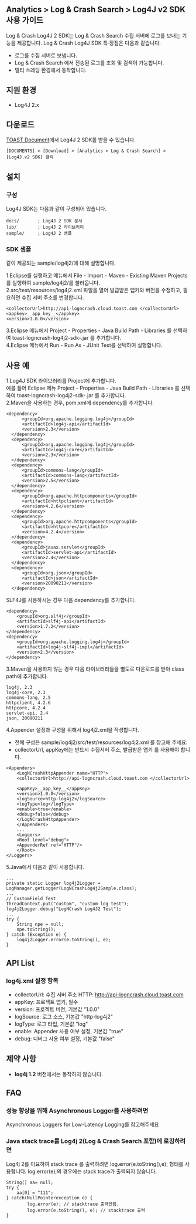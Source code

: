 ## Analytics > Log & Crash Search > Log4J v2 SDK 사용 가이드

Log & Crash Log4J 2 SDK는 Log & Crash Search 수집 서버에 로그를 보내는 기능을 제공합니다.
Log & Crash Log4J SDK 특·장점은 다음과 같습니다.

- 로그를 수집 서버로 보냅니다.
- Log & Crash Search 에서 전송된 로그를 조회 및 검색이 가능합니다.
- 멀티 쓰레딩 환경에서 동작합니다.

## 지원 환경

- Log4J 2.x

## 다운로드

[TOAST Document](http://docs.toast.com/ko/Download/)에서 Log4J 2 SDK를 받을 수 있습니다.

```
[DOCUMENTS] > [Download] > [Analytics > Log & Crash Search] > [Log4J.v2 SDK] 클릭
```

## 설치

### 구성

Log4J SDK는 다음과 같이 구성되어 있습니다.

```
docs/       ; Log4J 2 SDK 문서
lib/        ; Log4J 2 라이브러리
sample/     ; Log4J 2 샘플
```

### SDK 샘플

같이 제공되는 sample/log4j2/에 대해 설명합니다.

1.Eclipse를 실행하고 메뉴에서 File - Import - Maven - Existing Maven Projects 를 실행하여 sample/log4j2/를 불러옵니다.  
2.src/test/resources/log4j2.xml 파일을 열어 발급받은 앱키와 버전을 수정하고, 필요하면 수집 서버 주소를 변경합니다.  

```
<collectorUrl>http://api-logncrash.cloud.toast.com </collectorUrl>
<appkey>__app_key__</appkey>
<version>1.0.0</version>
```

3.Eclipse 메뉴에서 Project - Properties - Java Build Path - Libraries 를 선택하여 toast-logncrash-log4j2-sdk-<version>.jar 를 추가합니다.  
4.Eclipse 메뉴에서 Run - Run As - JUnit Test를 선택하여 실행합니다.  

## 사용 예

1.Log4J SDK 라이브러리를 Project에 추가합니다.  
예를 들어 Eclipse 메뉴 Project - Properties - Java Build Path - Libraries 를 선택하여 toast-logncrash-log4j2-sdk-<version>.jar 를 추가합니다.  
2.Maven을 사용하는 경우, pom.xml에 dependency를 추가합니다.  

```
<dependency>
      <groupId>org.apache.logging.log4j</groupId>
      <artifactId>log4j-api</artifactId>
      <version>2.3</version>
  </dependency>
  <dependency>
      <groupId>org.apache.logging.log4j</groupId>
      <artifactId>log4j-core</artifactId>
      <version>2.3</version>
  </dependency>
  <dependency>
      <groupId>commons-lang</groupId>
      <artifactId>commons-lang</artifactId>
      <version>2.5</version>
  </dependency>
  <dependency>
      <groupId>org.apache.httpcomponents</groupId>
      <artifactId>httpclient</artifactId>
      <version>4.2.6</version>
  </dependency>
  <dependency>
      <groupId>org.apache.httpcomponents</groupId>
      <artifactId>httpcore</artifactId>
      <version>4.2.4</version>
  </dependency>
  <dependency>
      <groupId>javax.servlet</groupId>
      <artifactId>servlet-api</artifactId>
      <version>2.4</version>
  </dependency>
  <dependency>
      <groupId>org.json</groupId>
      <artifactId>json</artifactId>
      <version>20090211</version>
  </dependency>
```

SLF4J를 사용하시는 경우 다음 dependency를 추가합니다.  

```
<dependency>
    <groupId>org.slf4j</groupId>
    <artifactId>slf4j-api</artifactId>
    <version>1.7.2</version>
</dependency>
<dependency>
    <groupId>org.apache.logging.log4j</groupId>
    <artifactId>log4j-slf4j-impl</artifactId>
    <version>2.3</version>
</dependency>
```

3.Maven을 사용하지 않는 경우 다음 라이브러리들을 별도로 다운로드를 받아 class path에 추가합니다.  

```
log4j, 2.3
log4j-core, 2.3
commons-lang, 2.5
httpclient, 4.2.6
httpcore, 4.2.4
servlet-api, 2.4
json, 20090211
```

4.Appender 설정과 구성을 위해서 log4j2.xml을 작성합니다.  

- 전체 구성은 sample/log4j2/src/test/resources/log4j2.xml 를 참고해 주세요.
- collectorUrl, appKey에는 반드시 수집서버 주소, 발급받은 앱키 를 사용해야 합니다.

```
<Appenders>
	<LogNCrashHttpAppender name="HTTP">
	<collectorUrl>http://api-logncrash.cloud.toast.com </collectorUrl>

	<appKey>__app_key__</appKey>
	<version>1.0.0</version>
	<logSource>http-log4j2</logSource>
	<logType>log</logType>
	<enable>true</enable>
	<debug>false</debug>
	</LogNCrashHttpAppender>
	</Appenders>
	...
	<Loggers>
	<Root level="debug">
	<AppenderRef ref="HTTP"/>
	</Root>
</Loggers>
```

5.Java에서 다음과 같이 사용합니다.  

```
...
private static Logger log4j2Logger = LogManager.getLogger(LogNCrashLog4j2Sample.class);
...
// CustomField Test
ThreadContext.put("custom", "custom log test");
log4j2Logger.debug("LogNCrash Log4J2 Test");
...
try {
	String npe = null;
	npe.toString();
} catch (Exception e) {
	log4j2Logger.error(e.toString(), e);
}
```

## API List

### log4j.xml 설정 항목

- collectorUrl: 수집 서버 주소
	HTTP: http://api-logncrash.cloud.toast.com
- appKey: 프로젝트 앱키, 필수
- version: 프로젝트 버전, 기본값 "1.0.0"
- logSource: 로그 소스, 기본값 "http-log4j2"
- logType: 로그 타입, 기본값 "log"
- enable: Appender 사용 여부 설정, 기본값 "true"
- debug: 디버그 사용 여부 설정, 기본값 "false"

## 제약 사항

- **log4j 1.2** 버전에서는 동작하지 않습니다.

## FAQ

### 성능 향상을 위해 Asynchronous Logger를 사용하려면

Asynchronous Loggers for Low-Latency Logging를 참고해주세요

### Java stack trace를 Log4j 2(Log & Crash Search 포함)에 로깅하려면

Log4j 2를 이요하여 stack trace 를 출력하려면 log.error(e.toString(),e); 형태를 사용합니다. log.error(e);의 경우에는 stack trace가 출력되지 않습니다.

```
String[] aa= null;
try {
	aa[0] = "111";
} catch(NullPointerexception e) {
		log.error(e); // stacktrace 출력안됨.
		log.error(e.toString(), e); // stacktrace 출력
}
```
